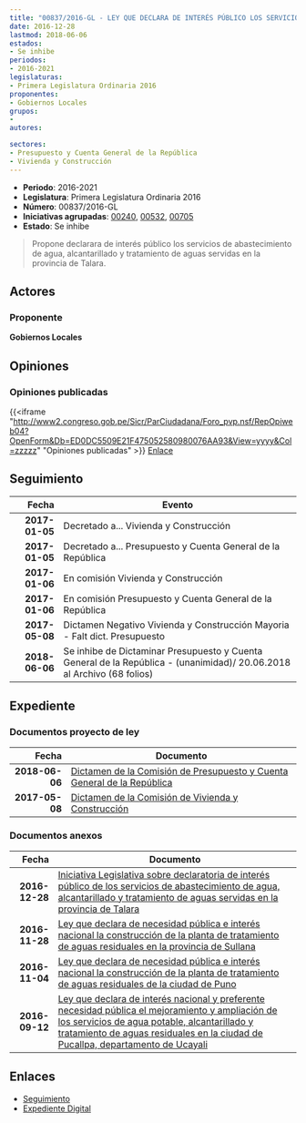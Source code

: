 ```yaml
---
title: "00837/2016-GL - LEY QUE DECLARA DE INTERÉS PÚBLICO LOS SERVICIOS DE ABASTECIMIENTO DE AGUA, ALCANTARILLADO Y TRATAMIENTO DE AGUAS SERVIDAS EN LA PROVINCIA DE TALARA"
date: 2016-12-28
lastmod: 2018-06-06
estados:
- Se inhibe
periodos:
- 2016-2021
legislaturas:
- Primera Legislatura Ordinaria 2016
proponentes:
- Gobiernos Locales
grupos:
- 
autores:

sectores:
- Presupuesto y Cuenta General de la República
- Vivienda y Construcción
---
```

- **Periodo**: 2016-2021
- **Legislatura**: Primera Legislatura Ordinaria 2016
- **Número**: 00837/2016-GL
- **Iniciativas agrupadas**: [00240](../../00200/00240), [00532](../../00500/00532), [00705](../../00700/00705)
- **Estado**: Se inhibe

> Propone declarara de interés público los servicios de abastecimiento de agua, alcantarillado y tratamiento de aguas servidas en la provincia de Talara.


## Actores

### Proponente

**Gobiernos Locales**

## Opiniones

### Opiniones publicadas

{{<iframe "http://www2.congreso.gob.pe/Sicr/ParCiudadana/Foro_pvp.nsf/RepOpiweb04?OpenForm&Db=ED0DC5509E21F475052580980076AA93&View=yyyy&Col=zzzzz" "Opiniones publicadas" >}}
[Enlace](http://www2.congreso.gob.pe/Sicr/ParCiudadana/Foro_pvp.nsf/RepOpiweb04?OpenForm&Db=ED0DC5509E21F475052580980076AA93&View=yyyy&Col=zzzzz)


## Seguimiento

| Fecha | Evento |
|------:|--------|
| **2017-01-05** | Decretado a... Vivienda y Construcción |
| **2017-01-05** | Decretado a... Presupuesto y Cuenta General de la República |
| **2017-01-06** | En comisión Vivienda y Construcción |
| **2017-01-06** | En comisión Presupuesto y Cuenta General de la República |
| **2017-05-08** | Dictamen Negativo Vivienda y Construcción Mayoria - Falt dict. Presupuesto |
| **2018-06-06** | Se inhibe de Dictaminar Presupuesto y Cuenta General de la República - (unanimidad)/ 20.06.2018 al Archivo (68 folios) |

## Expediente

### Documentos proyecto de ley

| Fecha | Documento |
|------:|-----------|
| **2018-06-06** | [Dictamen de la Comisión de Presupuesto y Cuenta General de la República](http://www.leyes.congreso.gob.pe/Documentos/2016_2021/Dictamenes/Proyectos_de_Ley/00837DC17MAY20180606.pdf) |
| **2017-05-08** | [Dictamen de la Comisión de Vivienda y Construcción](http://www.leyes.congreso.gob.pe/Documentos/2016_2021/Dictamenes/Proyectos_de_Ley/00240DC24MAY20170508.pdf) |

### Documentos anexos

| Fecha | Documento |
|------:|-----------|
| **2016-12-28** | [Iniciativa Legislativa sobre declaratoria de interés público de los servicios de abastecimiento de agua, alcantarillado y tratamiento de aguas servidas en la provincia de Talara](http://www.leyes.congreso.gob.pe/Documentos/2016_2021/Proyectos_de_Ley_y_de_Resoluciones_Legislativas/PL0083720161228..pdf) |
| **2016-11-28** | [Ley que declara de necesidad pública e interés nacional la construcción de la planta de tratamiento de aguas residuales en la provincia de Sullana](http://www.leyes.congreso.gob.pe/Documentos/2016_2021/Proyectos_de_Ley_y_de_Resoluciones_Legislativas/PL0070520161128..pdf) |
| **2016-11-04** | [Ley que declara de necesidad pública e interés nacional la construcción de la planta de tratamiento de aguas residuales de la ciudad de Puno](http://www.leyes.congreso.gob.pe/Documentos/2016_2021/Proyectos_de_Ley_y_de_Resoluciones_Legislativas/PL0053220161104.pdf) |
| **2016-09-12** | [Ley que declara de interés nacional y preferente necesidad pública el mejoramiento y ampliación de los servicios de agua potable, alcantarillado y tratamiento de aguas residuales en la ciudad de Pucallpa, departamento de Ucayali](http://www.leyes.congreso.gob.pe/Documentos/2016_2021/Proyectos_de_Ley_y_de_Resoluciones_Legislativas/PL0024020160912.pdf) |

## Enlaces

- [Seguimiento](http://www2.congreso.gob.pe/Sicr/TraDocEstProc/CLProLey2016.nsf/f7fff46988ca05b1052578e100829cc7/f3f7dece1f9cfec9052580980062d419?OpenDocument)
- [Expediente Digital](http://www2.congreso.gob.pe/Sicr/TraDocEstProc/Expvirt_2011.nsf/visbusqptramdoc1621/00837?opendocument)

